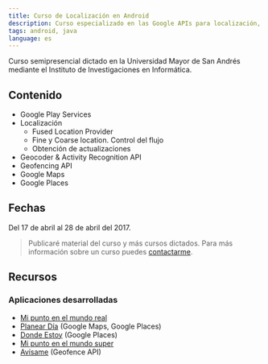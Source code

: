 ```yaml
---
title: Curso de Localización en Android
description: Curso especializado en las Google APIs para localización, geocoding, maps y geofencing.
tags: android, java
language: es
---
```

Curso semipresencial dictado en la Universidad Mayor de San Andrés mediante el Instituto de Investigaciones en Informática.

## Contenido

- Google Play Services
- Localización
  * Fused Location Provider
  * Fine y Coarse location. Control del flujo
  * Obtención de actualizaciones
- Geocoder & Activity Recognition API
- Geofencing API
- Google Maps
- Google Places

## Fechas

Del 17 de abril al 28 de abril del 2017.

> Publicaré material del curso y más cursos dictados. Para más información sobre un curso puedes [contactarme](/contacto).

## Recursos

### Aplicaciones desarrolladas

* [Mi punto en el mundo real](https://github.com/alvareztech/course-android-location-services-mi-punto)
* [Planear Día](https://github.com/alvareztech/CourseALS20171-PlanearDia) (Google Maps, Google Places)
* [Donde Estoy](https://github.com/alvareztech/CourseALS20171-DondeEstoy) (Google Places)
* [Mi punto en el mundo super](https://github.com/alvareztech/CourseALS20171-Mipuntoenelmundosuper)
* [Avísame](https://github.com/alvareztech/CourseALS20171-Avisame) (Geofence API)

